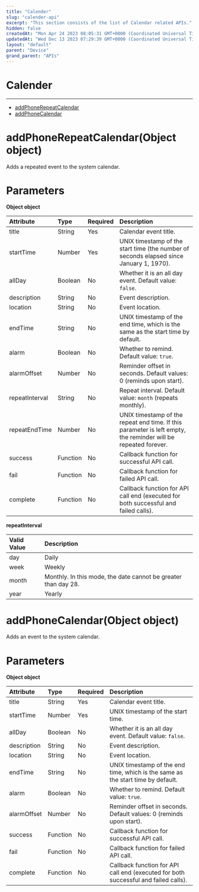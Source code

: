 ```yaml
---
title: "Calender"
slug: "calender-api"
excerpt: "This section consists of the list of Calendar related APIs."
hidden: false
createdAt: "Mon Apr 24 2023 08:05:31 GMT+0000 (Coordinated Universal Time)"
updatedAt: "Wed Dec 13 2023 07:29:39 GMT+0000 (Coordinated Universal Time)"
layout: "default"
parent: "Device"
grand_parent: "APIs"
---
```

# Calender 
*** 
- [ addPhoneRepeatCalendar](doc:calender-api#addphonerepeatcalendarobject-object)
- [addPhoneCalendar](doc:calender-api#addphonecalendarobject-object)

# addPhoneRepeatCalendar(Object object)

Adds a repeated event to the system calendar.

# Parameters

**Object object**

| Attribute      | Type     | Required | Description                                                                                                    |
| :------------- | :------- | :------- | :------------------------------------------------------------------------------------------------------------- |
| title          | String   | Yes      | Calendar event title.                                                                                          |
| startTime      | Number   | Yes      | UNIX timestamp of the start time (the number of seconds elapsed since January 1, 1970).                        |
| allDay         | Boolean  | No       | Whether it is an all day event. Default value: `false`.                                                        |
| description    | String   | No       | Event description.                                                                                             |
| location       | String   | No       | Event location.                                                                                                |
| endTime        | String   | No       | UNIX timestamp of the end time, which is the same as the start time by default.                                |
| alarm          | Boolean  | No       | Whether to remind. Default value: `true`.                                                                      |
| alarmOffset    | Number   | No       | Reminder offset in seconds. Default values: 0 (reminds upon start).                                            |
| repeatInterval | String   | No       | Repeat interval. Default value: `month` (repeats monthly).                                                     |
| repeatEndTime  | Number   | No       | UNIX timestamp of the repeat end time. If this parameter is left empty, the reminder will be repeated forever. |
| success        | Function | No       | Callback function for successful API call.                                                                     |
| fail           | Function | No       | Callback function for failed API call.                                                                         |
| complete       | Function | No       | Callback function for API call end (executed for both successful and failed calls).                            |

**repeatInterval**

| Valid Value | Description                                                    |
| :---------- | :------------------------------------------------------------- |
| day         | Daily                                                          |
| week        | Weekly                                                         |
| month       | Monthly. In this mode, the date cannot be greater than day 28. |
| year        | Yearly                                                         |

# addPhoneCalendar(Object object)

Adds an event to the system calendar.

# Parameters

**Object object**

| Attribute   | Type     | Required | Description                                                                         |
| :---------- | :------- | :------- | :---------------------------------------------------------------------------------- |
| title       | String   | Yes      | Calendar event title.                                                               |
| startTime   | Number   | Yes      | UNIX timestamp of the start time.                                                   |
| allDay      | Boolean  | No       | Whether it is an all day event. Default value: `false`.                             |
| description | String   | No       | Event description.                                                                  |
| location    | String   | No       | Event location.                                                                     |
| endTime     | String   | No       | UNIX timestamp of the end time, which is the same as the start time by default.     |
| alarm       | Boolean  | No       | Whether to remind. Default value: `true`.                                           |
| alarmOffset | Number   | No       | Reminder offset in seconds. Default values: 0 (reminds upon start).                 |
| success     | Function | No       | Callback function for successful API call.                                          |
| fail        | Function | No       | Callback function for failed API call.                                              |
| complete    | Function | No       | Callback function for API call end (executed for both successful and failed calls). |
